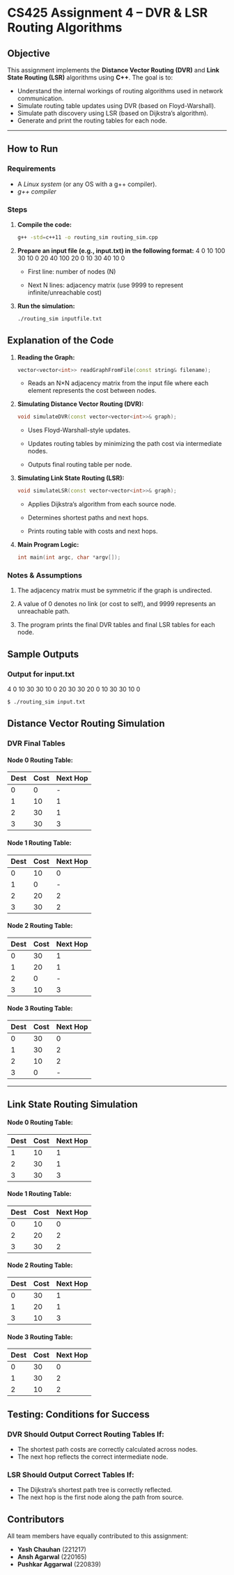 # CS425 Assignment 4 – DVR & LSR Routing Algorithms

## Objective

This assignment implements the **Distance Vector Routing (DVR)** and **Link State Routing (LSR)** algorithms using **C++**. The goal is to:

- Understand the internal workings of routing algorithms used in network communication.
- Simulate routing table updates using DVR (based on Floyd-Warshall).
- Simulate path discovery using LSR (based on Dijkstra’s algorithm).
- Generate and print the routing tables for each node.

---

##  How to Run

###  Requirements

- A *Linux system* (or any OS with a g++ compiler).
- *g++ compiler*

###  Steps

1. **Compile the code:**

   ```bash
   g++ -std=c++11 -o routing_sim routing_sim.cpp
   ``` 

2. **Prepare an input file (e.g., input.txt) in the following format:**
    4
    0 10 100 30
    10 0 20 40
    100 20 0 10
    30 40 10 0

    - First line: number of nodes (N)

    - Next N lines: adjacency matrix (use 9999 to represent infinite/unreachable cost)

3. **Run the simulation:**

   ```bash
   ./routing_sim inputfile.txt
   ```

##  Explanation of the Code

1. **Reading the Graph:**

   ```cpp
   vector<vector<int>> readGraphFromFile(const string& filename);
   ```

   - Reads an N×N adjacency matrix from the input file where each element represents the cost between nodes.

2. **Simulating Distance Vector Routing (DVR):**

   ```cpp
   void simulateDVR(const vector<vector<int>>& graph);
   ```

   - Uses Floyd-Warshall-style updates.

   - Updates routing tables by minimizing the path cost via intermediate nodes.

   - Outputs final routing table per node.

3. **Simulating Link State Routing (LSR):**

   ```cpp
   void simulateLSR(const vector<vector<int>>& graph);
   ```

   - Applies Dijkstra’s algorithm from each source node.

   - Determines shortest paths and next hops.

   - Prints routing table with costs and next hops.

4. **Main Program Logic:**

   ```cpp
   int main(int argc, char *argv[]);
   ```

###  Notes & Assumptions

1. The adjacency matrix must be symmetric if the graph is undirected.

2. A value of 0 denotes no link (or cost to self), and 9999 represents an unreachable path.

3. The program prints the final DVR tables and final LSR tables for each node.

##  Sample Outputs

###  Output for input.txt

4
0 10 30 30
10 0 20 30
30 20 0 10
30 30 10 0

```bash
$ ./routing_sim input.txt
```

## Distance Vector Routing Simulation

### DVR Final Tables

#### Node 0 Routing Table:
| Dest | Cost | Next Hop |
|------|------|----------|
| 0    | 0    | -        |
| 1    | 10   | 1        |
| 2    | 30   | 1        |
| 3    | 30   | 3        |

#### Node 1 Routing Table:
| Dest | Cost | Next Hop |
|------|------|----------|
| 0    | 10   | 0        |
| 1    | 0    | -        |
| 2    | 20   | 2        |
| 3    | 30   | 2        |

#### Node 2 Routing Table:
| Dest | Cost | Next Hop |
|------|------|----------|
| 0    | 30   | 1        |
| 1    | 20   | 1        |
| 2    | 0    | -        |
| 3    | 10   | 3        |

#### Node 3 Routing Table:
| Dest | Cost | Next Hop |
|------|------|----------|
| 0    | 30   | 0        |
| 1    | 30   | 2        |
| 2    | 10   | 2        |
| 3    | 0    | -        |

---

## Link State Routing Simulation

#### Node 0 Routing Table:
| Dest | Cost | Next Hop |
|------|------|----------|
| 1    | 10   | 1        |
| 2    | 30   | 1        |
| 3    | 30   | 3        |

#### Node 1 Routing Table:
| Dest | Cost | Next Hop |
|------|------|----------|
| 0    | 10   | 0        |
| 2    | 20   | 2        |
| 3    | 30   | 2        |

#### Node 2 Routing Table:
| Dest | Cost | Next Hop |
|------|------|----------|
| 0    | 30   | 1        |
| 1    | 20   | 1        |
| 3    | 10   | 3        |

#### Node 3 Routing Table:
| Dest | Cost | Next Hop |
|------|------|----------|
| 0    | 30   | 0        |
| 1    | 30   | 2        |
| 2    | 10   | 2        |

##  Testing: Conditions for Success

###  DVR Should Output Correct Routing Tables If:

- The shortest path costs are correctly calculated across nodes.
- The next hop reflects the correct intermediate node.

###  LSR Should Output Correct Tables If:

- The Dijkstra’s shortest path tree is correctly reflected.
- The next hop is the first node along the path from source.

## Contributors 

All team members have equally contributed to this assignment:

- **Yash Chauhan** (221217)
- **Ansh Agarwal** (220165)
- **Pushkar Aggarwal** (220839)